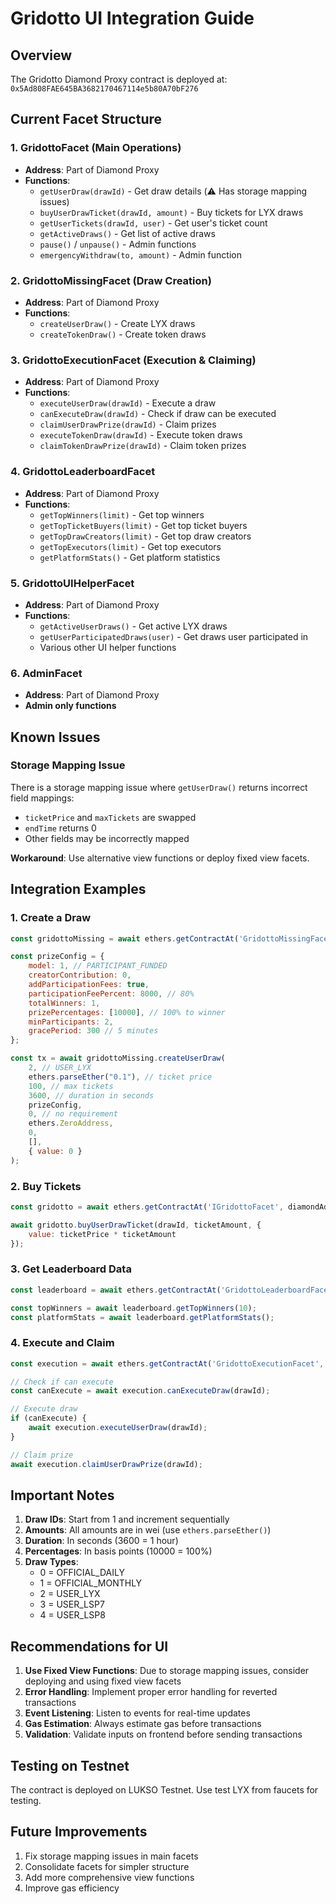 # Gridotto UI Integration Guide

## Overview

The Gridotto Diamond Proxy contract is deployed at: `0x5Ad808FAE645BA3682170467114e5b80A70bF276`

## Current Facet Structure

### 1. GridottoFacet (Main Operations)
- **Address**: Part of Diamond Proxy
- **Functions**:
  - `getUserDraw(drawId)` - Get draw details (⚠️ Has storage mapping issues)
  - `buyUserDrawTicket(drawId, amount)` - Buy tickets for LYX draws
  - `getUserTickets(drawId, user)` - Get user's ticket count
  - `getActiveDraws()` - Get list of active draws
  - `pause()` / `unpause()` - Admin functions
  - `emergencyWithdraw(to, amount)` - Admin function

### 2. GridottoMissingFacet (Draw Creation)
- **Address**: Part of Diamond Proxy
- **Functions**:
  - `createUserDraw()` - Create LYX draws
  - `createTokenDraw()` - Create token draws

### 3. GridottoExecutionFacet (Execution & Claiming)
- **Address**: Part of Diamond Proxy
- **Functions**:
  - `executeUserDraw(drawId)` - Execute a draw
  - `canExecuteDraw(drawId)` - Check if draw can be executed
  - `claimUserDrawPrize(drawId)` - Claim prizes
  - `executeTokenDraw(drawId)` - Execute token draws
  - `claimTokenDrawPrize(drawId)` - Claim token prizes

### 4. GridottoLeaderboardFacet
- **Address**: Part of Diamond Proxy
- **Functions**:
  - `getTopWinners(limit)` - Get top winners
  - `getTopTicketBuyers(limit)` - Get top ticket buyers
  - `getTopDrawCreators(limit)` - Get top draw creators
  - `getTopExecutors(limit)` - Get top executors
  - `getPlatformStats()` - Get platform statistics

### 5. GridottoUIHelperFacet
- **Address**: Part of Diamond Proxy
- **Functions**:
  - `getActiveUserDraws()` - Get active LYX draws
  - `getUserParticipatedDraws(user)` - Get draws user participated in
  - Various other UI helper functions

### 6. AdminFacet
- **Address**: Part of Diamond Proxy
- **Admin only functions**

## Known Issues

### Storage Mapping Issue
There is a storage mapping issue where `getUserDraw()` returns incorrect field mappings:
- `ticketPrice` and `maxTickets` are swapped
- `endTime` returns 0
- Other fields may be incorrectly mapped

**Workaround**: Use alternative view functions or deploy fixed view facets.

## Integration Examples

### 1. Create a Draw
```javascript
const gridottoMissing = await ethers.getContractAt('GridottoMissingFacet', diamondAddress);

const prizeConfig = {
    model: 1, // PARTICIPANT_FUNDED
    creatorContribution: 0,
    addParticipationFees: true,
    participationFeePercent: 8000, // 80%
    totalWinners: 1,
    prizePercentages: [10000], // 100% to winner
    minParticipants: 2,
    gracePeriod: 300 // 5 minutes
};

const tx = await gridottoMissing.createUserDraw(
    2, // USER_LYX
    ethers.parseEther("0.1"), // ticket price
    100, // max tickets
    3600, // duration in seconds
    prizeConfig,
    0, // no requirement
    ethers.ZeroAddress,
    0,
    [],
    { value: 0 }
);
```

### 2. Buy Tickets
```javascript
const gridotto = await ethers.getContractAt('IGridottoFacet', diamondAddress);

await gridotto.buyUserDrawTicket(drawId, ticketAmount, {
    value: ticketPrice * ticketAmount
});
```

### 3. Get Leaderboard Data
```javascript
const leaderboard = await ethers.getContractAt('GridottoLeaderboardFacet', diamondAddress);

const topWinners = await leaderboard.getTopWinners(10);
const platformStats = await leaderboard.getPlatformStats();
```

### 4. Execute and Claim
```javascript
const execution = await ethers.getContractAt('GridottoExecutionFacet', diamondAddress);

// Check if can execute
const canExecute = await execution.canExecuteDraw(drawId);

// Execute draw
if (canExecute) {
    await execution.executeUserDraw(drawId);
}

// Claim prize
await execution.claimUserDrawPrize(drawId);
```

## Important Notes

1. **Draw IDs**: Start from 1 and increment sequentially
2. **Amounts**: All amounts are in wei (use `ethers.parseEther()`)
3. **Duration**: In seconds (3600 = 1 hour)
4. **Percentages**: In basis points (10000 = 100%)
5. **Draw Types**: 
   - 0 = OFFICIAL_DAILY
   - 1 = OFFICIAL_MONTHLY
   - 2 = USER_LYX
   - 3 = USER_LSP7
   - 4 = USER_LSP8

## Recommendations for UI

1. **Use Fixed View Functions**: Due to storage mapping issues, consider deploying and using fixed view facets
2. **Error Handling**: Implement proper error handling for reverted transactions
3. **Event Listening**: Listen to events for real-time updates
4. **Gas Estimation**: Always estimate gas before transactions
5. **Validation**: Validate inputs on frontend before sending transactions

## Testing on Testnet

The contract is deployed on LUKSO Testnet. Use test LYX from faucets for testing.

## Future Improvements

1. Fix storage mapping issues in main facets
2. Consolidate facets for simpler structure
3. Add more comprehensive view functions
4. Improve gas efficiency